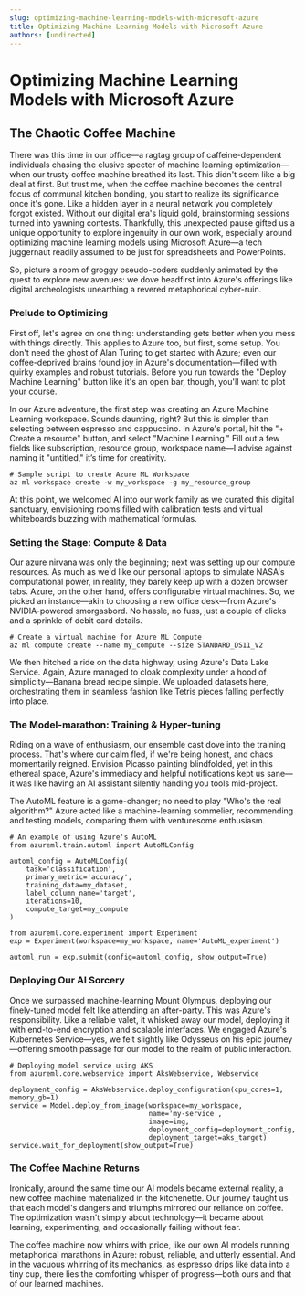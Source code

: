 ```yaml
---
slug: optimizing-machine-learning-models-with-microsoft-azure
title: Optimizing Machine Learning Models with Microsoft Azure
authors: [undirected]
---
```



# Optimizing Machine Learning Models with Microsoft Azure

## The Chaotic Coffee Machine

There was this time in our office—a ragtag group of caffeine-dependent individuals chasing the elusive specter of machine learning optimization—when our trusty coffee machine breathed its last. This didn't seem like a big deal at first. But trust me, when the coffee machine becomes the central focus of communal kitchen bonding, you start to realize its significance once it's gone. Like a hidden layer in a neural network you completely forgot existed. Without our digital era's liquid gold, brainstorming sessions turned into yawning contests. Thankfully, this unexpected pause gifted us a unique opportunity to explore ingenuity in our own work, especially around optimizing machine learning models using Microsoft Azure—a tech juggernaut readily assumed to be just for spreadsheets and PowerPoints.

So, picture a room of groggy pseudo-coders suddenly animated by the quest to explore new avenues: we dove headfirst into Azure's offerings like digital archeologists unearthing a revered metaphorical cyber-ruin.

### Prelude to Optimizing

First off, let's agree on one thing: understanding gets better when you mess with things directly. This applies to Azure too, but first, some setup. You don't need the ghost of Alan Turing to get started with Azure; even our coffee-deprived brains found joy in Azure's documentation—filled with quirky examples and robust tutorials. Before you run towards the "Deploy Machine Learning" button like it's an open bar, though, you'll want to plot your course.

In our Azure adventure, the first step was creating an Azure Machine Learning workspace. Sounds daunting, right? But this is simpler than selecting between espresso and cappuccino. In Azure's portal, hit the "+ Create a resource" button, and select "Machine Learning." Fill out a few fields like subscription, resource group, workspace name—I advise against naming it "untitled," it’s time for creativity.

```plaintext
# Sample script to create Azure ML Workspace
az ml workspace create -w my_workspace -g my_resource_group
```

At this point, we welcomed AI into our work family as we curated this digital sanctuary, envisioning rooms filled with calibration tests and virtual whiteboards buzzing with mathematical formulas.

### Setting the Stage: Compute & Data

Our azure nirvana was only the beginning; next was setting up our compute resources. As much as we'd like our personal laptops to simulate NASA's computational power, in reality, they barely keep up with a dozen browser tabs. Azure, on the other hand, offers configurable virtual machines. So, we picked an instance—akin to choosing a new office desk—from Azure's NVIDIA-powered smorgasbord. No hassle, no fuss, just a couple of clicks and a sprinkle of debit card details.

```plaintext
# Create a virtual machine for Azure ML Compute
az ml compute create --name my_compute --size STANDARD_DS11_V2
```

We then hitched a ride on the data highway, using Azure's Data Lake Service. Again, Azure managed to cloak complexity under a hood of simplicity—Banana bread recipe simple. We uploaded datasets here, orchestrating them in seamless fashion like Tetris pieces falling perfectly into place.

### The Model-marathon: Training & Hyper-tuning

Riding on a wave of enthusiasm, our ensemble cast dove into the training process. That's where our calm fled, if we're being honest, and chaos momentarily reigned. Envision Picasso painting blindfolded, yet in this ethereal space, Azure's immediacy and helpful notifications kept us sane—it was like having an AI assistant silently handing you tools mid-project.

The AutoML feature is a game-changer; no need to play "Who's the real algorithm?" Azure acted like a machine-learning sommelier, recommending and testing models, comparing them with venturesome enthusiasm.

```plaintext
# An example of using Azure's AutoML
from azureml.train.automl import AutoMLConfig

automl_config = AutoMLConfig(
    task='classification',
    primary_metric='accuracy',
    training_data=my_dataset,
    label_column_name='target',
    iterations=10,
    compute_target=my_compute
)

from azureml.core.experiment import Experiment
exp = Experiment(workspace=my_workspace, name='AutoML_experiment')

automl_run = exp.submit(config=automl_config, show_output=True)
```

### Deploying Our AI Sorcery

Once we surpassed machine-learning Mount Olympus, deploying our finely-tuned model felt like attending an after-party. This was Azure's responsibility. Like a reliable valet, it whisked away our model, deploying it with end-to-end encryption and scalable interfaces. We engaged Azure's Kubernetes Service—yes, we felt slightly like Odysseus on his epic journey—offering smooth passage for our model to the realm of public interaction.

```plaintext
# Deploying model service using AKS
from azureml.core.webservice import AksWebservice, Webservice

deployment_config = AksWebservice.deploy_configuration(cpu_cores=1, memory_gb=1)
service = Model.deploy_from_image(workspace=my_workspace,
                                  name='my-service',
                                  image=img,
                                  deployment_config=deployment_config,
                                  deployment_target=aks_target)
service.wait_for_deployment(show_output=True)
```

### The Coffee Machine Returns

Ironically, around the same time our AI models became external reality, a new coffee machine materialized in the kitchenette. Our journey taught us that each model's dangers and triumphs mirrored our reliance on coffee. The optimization wasn't simply about technology—it became about learning, experimenting, and occasionally failing without fear.

The coffee machine now whirrs with pride, like our own AI models running metaphorical marathons in Azure: robust, reliable, and utterly essential. And in the vacuous whirring of its mechanics, as espresso drips like data into a tiny cup, there lies the comforting whisper of progress—both ours and that of our learned machines.